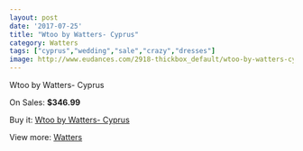 ```yaml
---
layout: post
date: '2017-07-25'
title: "Wtoo by Watters- Cyprus"
category: Watters
tags: ["cyprus","wedding","sale","crazy","dresses"]
image: http://www.eudances.com/2918-thickbox_default/wtoo-by-watters-cyprus.jpg
---
```

Wtoo by Watters- Cyprus

On Sales: **$346.99**
<a href="https://www.eudances.com/en/watters/1012-wtoo-by-watters-cyprus.html"><amp-img layout="responsive" width="600" height="600" src="//www.eudances.com/2918-thickbox_default/wtoo-by-watters-cyprus.jpg" alt="Wtoo by Watters- Cyprus 0" /></a>
<a href="https://www.eudances.com/en/watters/1012-wtoo-by-watters-cyprus.html"><amp-img layout="responsive" width="600" height="600" src="//www.eudances.com/2919-thickbox_default/wtoo-by-watters-cyprus.jpg" alt="Wtoo by Watters- Cyprus 1" /></a>

Buy it: [Wtoo by Watters- Cyprus](https://www.eudances.com/en/watters/1012-wtoo-by-watters-cyprus.html "Wtoo by Watters- Cyprus")

View more: [Watters](https://www.eudances.com/en/12-watters "Watters")